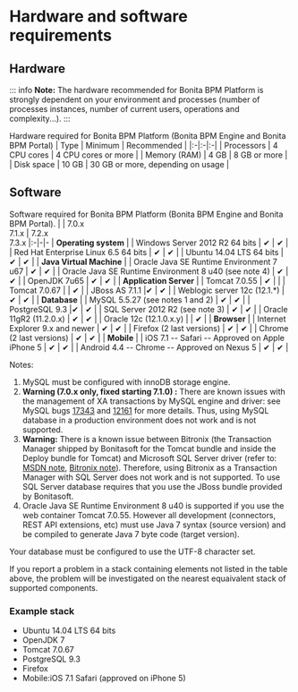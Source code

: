 # Hardware and software requirements

## Hardware

::: info
**Note:** The hardware recommended for Bonita BPM Platform is strongly dependent on your environment and
processes (number of processes instances, number of current users, operations and complexity...).
:::

Hardware required for Bonita BPM Platform (Bonita BPM Engine and Bonita BPM Portal)
| Type | Minimum | Recommended |
|:-|:-|:-|
| Processors | 4 CPU cores | 4 CPU cores or more |
| Memory (RAM) | 4 GB | 8 GB or more |
| Disk space | 10 GB | 30 GB or more, depending on usage |

## Software

Software required for Bonita BPM Platform (Bonita BPM Engine and Bonita BPM Portal).
| | 7.0.x <br/> 7.1.x | 7.2.x <br/> 7.3.x 
|:-|-|-
| **Operating system** |
| Windows Server 2012 R2 64 bits | ✔ | ✔ |
| Red Hat Enterprise Linux 6.5 64 bits | ✔ | ✔ | 
| Ubuntu 14.04 LTS 64 bits | ✔ | ✔ | 
| **Java Virtual Machine** | 
| Oracle Java SE Runtime Environment 7 u67 | ✔ | ✔ |
| Oracle Java SE Runtime Environment 8 u40 (see note 4) | ✔ | ✔ | 
| OpenJDK 7u65 | ✔ | ✔ | 
| **Application Server** |
| Tomcat 7.0.55 | ✔ |  |
| Tomcat 7.0.67 |  | ✔ |
| JBoss AS 7.1.1  |✔ | ✔ |
| Weblogic server 12c (12.1.\*) | ✔ | ✔ |
| **Database** |
| MySQL 5.5.27 (see notes 1 and 2) | ✔ | ✔ |
| PostgreSQL 9.3  |✔ | ✔ |
| SQL Server 2012 R2 (see note 3) | ✔ | ✔ |
| Oracle 11gR2 (11.2.0.x) | ✔ | ✔ |
| Oracle 12c (12.1.0.x.y) | | ✔ |
| **Browser** |
| Internet Explorer 9.x and newer | ✔ | ✔ |
| Firefox (2 last versions) | ✔ | ✔ |
| Chrome (2 last versions) | ✔ | ✔ |
| **Mobile** |
| iOS 7.1 -- Safari -- Approved on Apple iPhone 5 | ✔ | ✔ |
| Android 4.4 -- Chrome -- Approved on Nexus 5 | ✔ | ✔ |

Notes:

1. MySQL must be configured with innoDB storage engine.
2. **Warning (7.0.x only, fixed starting 7.1.0) :** There are known issues with the management of XA transactions by MySQL engine and driver: see MySQL bugs [17343](http://bugs.mysql.com/bug.php?id=17343) and [12161](http://bugs.mysql.com/bug.php?id=12161) for more details.
Thus, using MySQL database in a production environment does not work and is not supported.
3. **Warning:** There is a known issue between Bitronix (the Transaction Manager shipped by Bonitasoft for the Tomcat bundle and inside the Deploy bundle for Tomcat) and Microsoft SQL Server driver
(refer to: [MSDN note](https://msdn.microsoft.com/en-us/library/aa342335.aspx), [Bitronix note](http://bitronix-transaction-manager.10986.n7.nabble.com/Failed-to-recover-SQL-Server-Restart-td148.html)).
Therefore, using Bitronix as a Transaction Manager with SQL Server does not work and is not supported. To use SQL Server database requires that you use the JBoss bundle provided by Bonitasoft.
4. Oracle Java SE Runtime Environment 8 u40 is supported if you use the web container Tomcat 7.0.55\. However all development (connectors, REST API extensions, etc) must use Java 7 syntax (source version) and be compiled to generate Java 7 byte code (target version).

Your database must be configured to use the UTF-8 character set.

If you report a problem in a stack containing elements not listed in the table above, the problem will be investigated on the nearest equaivalent stack of supported components.

### Example stack

* Ubuntu 14.04 LTS 64 bits
* OpenJDK 7
* Tomcat 7.0.67
* PostgreSQL 9.3
* Firefox
* Mobile:iOS 7.1 Safari (approved on iPhone 5)

